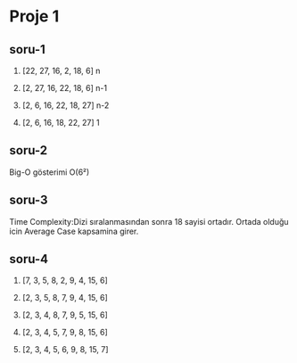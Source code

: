 # Proje 1

## soru-1

1. [22, 27, 16, 2, 18, 6] n

2. [2, 27, 16, 22, 18, 6] n-1

3. [2, 6, 16, 22, 18, 27] n-2

4. [2, 6, 16, 18, 22, 27] 1

## soru-2

Big-O gösterimi O(6²)

## soru-3

Time Complexity:Dizi sıralanmasından sonra 18 sayisi ortadır. Ortada olduğu icin Average Case kapsamina girer.

## soru-4

1. [7, 3, 5, 8, 2, 9, 4, 15, 6]

2. [2, 3, 5, 8, 7, 9, 4, 15, 6]

3. [2, 3, 4, 8, 7, 9, 5, 15, 6]

4. [2, 3, 4, 5, 7, 9, 8, 15, 6]

5. [2, 3, 4, 5, 6, 9, 8, 15, 7]



